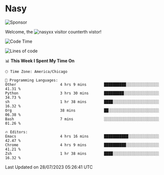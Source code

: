 # Nasy

<!--
<p align="center">
<img height="200" src="https://github-readme-stats.vercel.app/api?username=nasyxx&count_private=true&show_icons=true&theme=dracula&include_all_commits=true"/>
<img height="200" src="https://github-readme-stats.vercel.app/api/top-langs/?username=nasyxx&theme=dracula&hide=html,jupyter+notebook&count_private=true&show_icons=true"/>
</p>

  
----------------
-->

![Sponsor](https://img.shields.io/static/v1.svg?label=Sponsor&message=%E2%9D%A4&logo=GitHub&style=flat&color=pink)
 
Welcome, the ![nasyxx visitor counter](https://count.getloli.com/get/@nasyxx?theme=rule34)th vistor!
 
<!--START_SECTION:waka-->
![Code Time](http://img.shields.io/badge/Code%20Time-3%2C610%20hrs%2034%20mins-blue)

![Lines of code](https://img.shields.io/badge/From%20Hello%20World%20I%27ve%20Written-6.3%20million%20lines%20of%20code-blue)

📊 **This Week I Spent My Time On** 

```text
🕑︎ Time Zone: America/Chicago

💬 Programming Languages: 
Other                    4 hrs 9 mins        ██████████░░░░░░░░░░░░░░░   41.31 % 
Python                   3 hrs 30 mins       █████████░░░░░░░░░░░░░░░░   34.73 % 
sh                       1 hr 38 mins        ████░░░░░░░░░░░░░░░░░░░░░   16.32 % 
Org                      38 mins             ██░░░░░░░░░░░░░░░░░░░░░░░   06.38 % 
Bash                     7 mins              ░░░░░░░░░░░░░░░░░░░░░░░░░   01.26 % 

🔥 Editors: 
Emacs                    4 hrs 16 mins       ███████████░░░░░░░░░░░░░░   42.47 % 
Chrome                   4 hrs 9 mins        ██████████░░░░░░░░░░░░░░░   41.21 % 
Zsh                      1 hr 38 mins        ████░░░░░░░░░░░░░░░░░░░░░   16.32 % 
```


 Last Updated on 28/07/2023 05:26:41 UTC
<!--END_SECTION:waka-->

<!-- ![visitors](https://visitor-badge.laobi.icu/badge?page_id=nasyxx.nasyxx) -->
